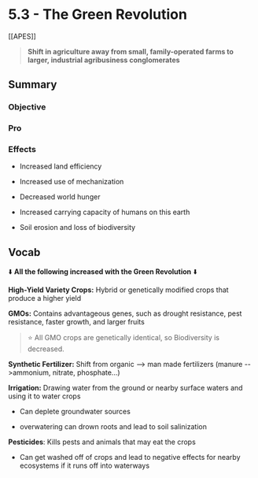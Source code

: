 # 5\.3 - The Green Revolution

[[APES]]

> **Shift in agriculture away from small, family-operated farms to larger, industrial agribusiness conglomerates**

## Summary

### Objective

### Pro

### Effects

- Increased land efficiency

- Increased use of mechanization

- Decreased world hunger

- Increased carrying capacity of humans on this earth

- Soil erosion and loss of biodiversity

## Vocab 

:arrow_down: **__All the following increased with the Green Revolution__** :arrow_down: 

**High-Yield Variety Crops:** Hybrid or genetically modified crops that produce a higher yield

**GMOs:** Contains advantageous genes, such as drought resistance, pest resistance, faster growth, and larger fruits

> :star: All GMO crops are genetically identical, so Biodiversity is decreased.

**Synthetic Fertilizer:** Shift from organic --> man made fertilizers (manure -->ammonium, nitrate, phosphate...)

**Irrigation:** Drawing water from the ground or nearby surface waters and using it to water crops

- Can deplete groundwater sources

- overwatering can drown roots and lead to soil salinization

**Pesticides**: Kills pests and animals that may eat the crops

- Can get washed off of crops and lead to negative effects for nearby ecosystems if it runs off into waterways
